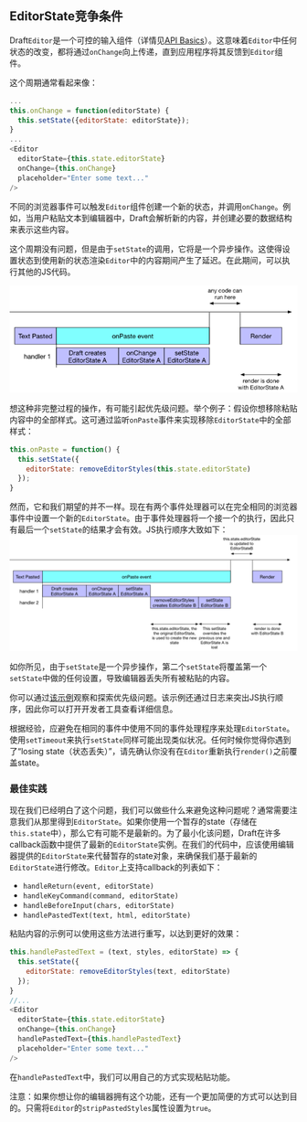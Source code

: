 ## EditorState竞争条件

Draft`Editor`是一个可控的输入组件（详情见[API Basics](/../kuai-su-kai-shi/ji-chu-api.html)）。这意味着`Editor`中任何状态的改变，都将通过`onChange`向上传递，直到应用程序将其反馈到`Editor`组件。

这个周期通常看起来像：

```js
...
this.onChange = function(editorState) {
  this.setState({editorState: editorState});
}
...
<Editor
  editorState={this.state.editorState}
  onChange={this.onChange}
  placeholder="Enter some text..."
/>
```

不同的浏览器事件可以触发`Editor`组件创建一个新的状态，并调用`onChange`。例如，当用户粘贴文本到编辑器中，Draft会解析新的内容，并创建必要的数据结构来表示这些内容。

这个周期没有问题，但是由于`setState`的调用，它将是一个异步操作。这使得设置状态到使用新的状态渲染`Editor`中的内容期间产生了延迟。在此期间，可以执行其他的JS代码。

![](/assets/editorstate-race-condition-1-handler.png)

想这种非完整过程的操作，有可能引起优先级问题。举个例子：假设你想移除粘贴内容中的全部样式。这可通过监听`onPaste`事件来实现移除`EditorState`中的全部样式：

```js
this.onPaste = function() {
  this.setState({
    editorState: removeEditorStyles(this.state.editorState)
  });
}
```

然而，它和我们期望的并不一样。现在有两个事件处理器可以在完全相同的浏览器事件中设置一个新的`EditorState`。由于事件处理器将一个接一个的执行，因此只有最后一个`setState`的结果才会有效。JS执行顺序大致如下：![](/assets/editorstate-race-condition-2-handlers.png)

如你所见，由于`setState`是一个异步操作，第二个`setState`将覆盖第一个`setState`中做的任何设置，导致编辑器丢失所有被粘贴的内容。

你可以通过[该示例](https://jsfiddle.net/qecccw3r/)观察和探索优先级问题。该示例还通过日志来突出JS执行顺序，因此你可以打开开发者工具查看详细信息。

根据经验，应避免在相同的事件中使用不同的事件处理程序来处理`EditorState`。使用`setTimeout`来执行`setState`同样可能出现类似状况。任何时候你觉得你遇到了“losing state（状态丢失）”，请先确认你没有在`Editor`重新执行`render()`之前覆盖state。

### 最佳实践

现在我们已经明白了这个问题，我们可以做些什么来避免这种问题呢？通常需要注意我们从那里得到`EditorState`。如果你使用一个暂存的state（存储在`this.state`中），那么它有可能不是最新的。为了最小化该问题，Draft在许多callback函数中提供了最新的`EditorState`实例。在我们的代码中，应该使用编辑器提供的`EditorState`来代替暂存的state对象，来确保我们基于最新的`EditorState`进行修改。`Editor`上支持callback的列表如下：

* `handleReturn(event, editorState)`
* `handleKeyCommand(command, editorState)`
* `handleBeforeInput(chars, editorState)`
* `handlePastedText(text, html, editorState)`

粘贴内容的示例可以使用这些方法进行重写，以达到更好的效果：

```js
this.handlePastedText = (text, styles, editorState) => {
  this.setState({
    editorState: removeEditorStyles(text, editorState)
  });
}
//...
<Editor
  editorState={this.state.editorState}
  onChange={this.onChange}
  handlePastedText={this.handlePastedText}
  placeholder="Enter some text..."
/>
```

在`handlePastedText`中，我们可以用自己的方式实现粘贴功能。

注意：如果你想让你的编辑器拥有这个功能，还有一个更加简便的方式可以达到目的。只需将`Editor`的`stripPastedStyles`属性设置为`true`。


